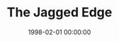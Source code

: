 ---
layout: series
series: "The Jagged Edge"
permalink: "/the-jagged-edge/"
title: "The Jagged Edge"
date: 1998-02-01 00:00:00
endDate: 1998-02-22 00:00:00
description: "How to deal with conflict without killing everybody! "
src: "http://s3.amazonaws.com/crossroads-media/images/legacy/content/GenericCrnerSign.jpg"
---